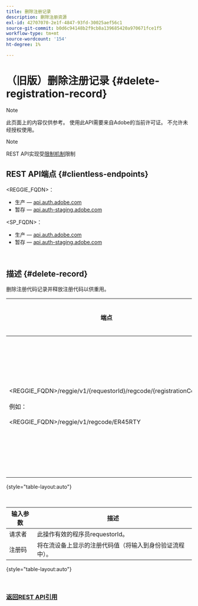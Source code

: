 ```yaml
---
title: 删除注册记录
description: 删除注册资源
exl-id: 42707070-2e1f-4847-93fd-30025aef56c1
source-git-commit: b0d6c94148b2f9cb8a139685420a970671fce1f5
workflow-type: tm+mt
source-wordcount: '154'
ht-degree: 1%

---
```


# （旧版）删除注册记录 {#delete-registration-record}

>[!NOTE]
>
>此页面上的内容仅供参考。 使用此API需要来自Adobe的当前许可证。 不允许未经授权使用。

>[!NOTE]
>
> REST API实现受[限制机制](/help/authentication/integration-guide-programmers/throttling-mechanism.md)限制

## REST API端点 {#clientless-endpoints}

&lt;REGGIE_FQDN>：

* 生产 — [api.auth.adobe.com](http://api.auth.adobe.com/)
* 暂存 — [api.auth-staging.adobe.com](http://api.auth-staging.adobe.com/)

&lt;SP_FQDN>：

* 生产 — [api.auth.adobe.com](http://api.auth.adobe.com/)
* 暂存 — [api.auth-staging.adobe.com](http://api.auth-staging.adobe.com/)

</br>


## 描述 {#delete-record}

删除注册代码记录并释放注册代码以供重用。

| 端点 | </br>调用者 | 输入   </br>参数 | HTTP </br>方法 | 响应 | HTTP </br>响应 |
| --- | --- | --- | --- | --- | --- |
| &lt;REGGIE_FQDN>/reggie/v1/{requestorId}/regcode/{registrationCode}</br></br>例如：</br></br>&lt;REGGIE_FQDN>/reggie/v1/regcode/ER45RTY | 流式处理应用程序</br></br>或</br></br>程序员服务 | 1.请求者ID </br>    （路径组件）</br>2。  注册码</br>    （路径组件） | DELETE | 无 | 204 |

{style="table-layout:auto"}

</br>

| 输入参数 | 描述 |
| --- | --- |
| 请求者 | 此操作有效的程序员requestorId。 |
| 注册码 | 将在流设备上显示的注册代码值（将输入到身份验证流程中）。 |

{style="table-layout:auto"}

</br>

### [返回REST API引用](/help/authentication/integration-guide-programmers/legacy/rest-api-v1/rest-api-reference.md)
